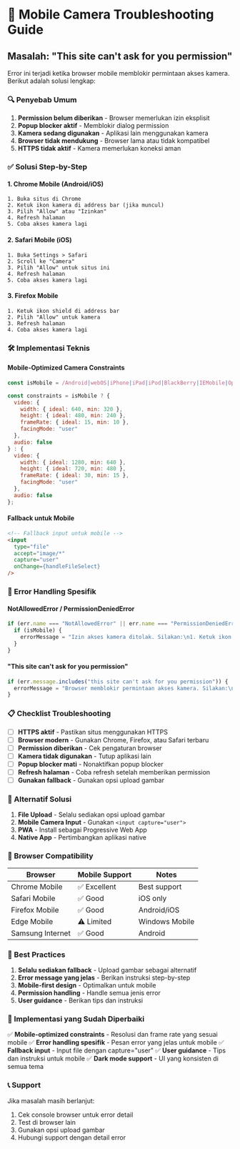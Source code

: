 # 📱 Mobile Camera Troubleshooting Guide

## Masalah: "This site can't ask for you permission"

Error ini terjadi ketika browser mobile memblokir permintaan akses kamera. Berikut adalah solusi lengkap:

### 🔍 Penyebab Umum

1. **Permission belum diberikan** - Browser memerlukan izin eksplisit
2. **Popup blocker aktif** - Memblokir dialog permission
3. **Kamera sedang digunakan** - Aplikasi lain menggunakan kamera
4. **Browser tidak mendukung** - Browser lama atau tidak kompatibel
5. **HTTPS tidak aktif** - Kamera memerlukan koneksi aman

### ✅ Solusi Step-by-Step

#### 1. **Chrome Mobile (Android/iOS)**
```
1. Buka situs di Chrome
2. Ketuk ikon kamera di address bar (jika muncul)
3. Pilih "Allow" atau "Izinkan"
4. Refresh halaman
5. Coba akses kamera lagi
```

#### 2. **Safari Mobile (iOS)**
```
1. Buka Settings > Safari
2. Scroll ke "Camera"
3. Pilih "Allow" untuk situs ini
4. Refresh halaman
5. Coba akses kamera lagi
```

#### 3. **Firefox Mobile**
```
1. Ketuk ikon shield di address bar
2. Pilih "Allow" untuk kamera
3. Refresh halaman
4. Coba akses kamera lagi
```

### 🛠️ Implementasi Teknis

#### Mobile-Optimized Camera Constraints
```javascript
const isMobile = /Android|webOS|iPhone|iPad|iPod|BlackBerry|IEMobile|Opera Mini/i.test(navigator.userAgent);

const constraints = isMobile ? {
  video: {
    width: { ideal: 640, min: 320 },
    height: { ideal: 480, min: 240 },
    frameRate: { ideal: 15, min: 10 },
    facingMode: "user"
  },
  audio: false
} : {
  video: {
    width: { ideal: 1280, min: 640 },
    height: { ideal: 720, min: 480 },
    frameRate: { ideal: 30, min: 15 },
    facingMode: "user"
  },
  audio: false
};
```

#### Fallback untuk Mobile
```html
<!-- Fallback input untuk mobile -->
<input
  type="file"
  accept="image/*"
  capture="user"
  onChange={handleFileSelect}
/>
```

### 🚨 Error Handling Spesifik

#### NotAllowedError / PermissionDeniedError
```javascript
if (err.name === "NotAllowedError" || err.name === "PermissionDeniedError") {
  if (isMobile) {
    errorMessage = "Izin akses kamera ditolak. Silakan:\n1. Ketuk ikon kamera di address bar\n2. Pilih 'Allow' atau 'Izinkan'\n3. Refresh halaman dan coba lagi\n\nAtau gunakan opsi 'Upload Gambar' sebagai alternatif.";
  }
}
```

#### "This site can't ask for you permission"
```javascript
if (err.message.includes("this site can't ask for you permission")) {
  errorMessage = "Browser memblokir permintaan akses kamera. Silakan:\n1. Pastikan tidak ada popup blocker yang aktif\n2. Tutup semua tab lain yang menggunakan kamera\n3. Refresh halaman dan coba lagi\n4. Gunakan opsi 'Upload Gambar' sebagai alternatif";
}
```

### 📋 Checklist Troubleshooting

- [ ] **HTTPS aktif** - Pastikan situs menggunakan HTTPS
- [ ] **Browser modern** - Gunakan Chrome, Firefox, atau Safari terbaru
- [ ] **Permission diberikan** - Cek pengaturan browser
- [ ] **Kamera tidak digunakan** - Tutup aplikasi lain
- [ ] **Popup blocker mati** - Nonaktifkan popup blocker
- [ ] **Refresh halaman** - Coba refresh setelah memberikan permission
- [ ] **Gunakan fallback** - Gunakan opsi upload gambar

### 🔄 Alternatif Solusi

1. **File Upload** - Selalu sediakan opsi upload gambar
2. **Mobile Camera Input** - Gunakan `<input capture="user">`
3. **PWA** - Install sebagai Progressive Web App
4. **Native App** - Pertimbangkan aplikasi native

### 📱 Browser Compatibility

| Browser | Mobile Support | Notes |
|---------|---------------|-------|
| Chrome Mobile | ✅ Excellent | Best support |
| Safari Mobile | ✅ Good | iOS only |
| Firefox Mobile | ✅ Good | Android/iOS |
| Edge Mobile | ⚠️ Limited | Windows Mobile |
| Samsung Internet | ✅ Good | Android |

### 🎯 Best Practices

1. **Selalu sediakan fallback** - Upload gambar sebagai alternatif
2. **Error message yang jelas** - Berikan instruksi step-by-step
3. **Mobile-first design** - Optimalkan untuk mobile
4. **Permission handling** - Handle semua jenis error
5. **User guidance** - Berikan tips dan instruksi

### 🚀 Implementasi yang Sudah Diperbaiki

✅ **Mobile-optimized constraints** - Resolusi dan frame rate yang sesuai mobile
✅ **Error handling spesifik** - Pesan error yang jelas untuk mobile
✅ **Fallback input** - Input file dengan capture="user"
✅ **User guidance** - Tips dan instruksi untuk mobile
✅ **Dark mode support** - UI yang konsisten di semua tema

### 📞 Support

Jika masalah masih berlanjut:
1. Cek console browser untuk error detail
2. Test di browser lain
3. Gunakan opsi upload gambar
4. Hubungi support dengan detail error
